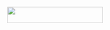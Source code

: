 <p align="center"><a href="https://dashboard.heroku.com/new?template=https://github.com/Akash8t2/CYBERCOBRAS69"> <img src="https://img.shields.io/badge/Deploy%20On%20Heroku-black?style=for-the-badge&logo=heroku" width="220" height="38.45"/></a></p>
